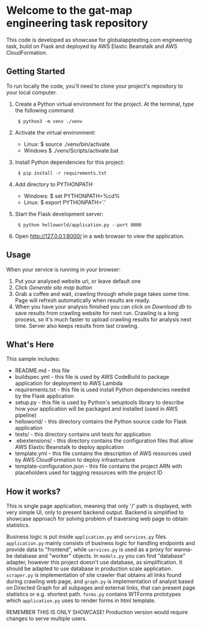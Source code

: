 Welcome to the gat-map engineering task repository
==============================================

This code is developed as showcase for globalapptesting.com engineering task, build on Flask and
deployed by AWS Elastic Beanstalk and AWS CloudFormation. 

Getting Started
---------------

To run locally the code, you'll need to clone your project's repository to your
local computer. 

1. Create a Python virtual environment for the project. At the terminal, type
   the following command:

        $ python3 -m venv ./venv

2. Activate the virtual environment:
    
      - Linux:  $ source ./venv/bin/activate
      - Windows $ ./venv/Scripts/activate.bat

3. Install Python dependencies for this project:

        $ pip install -r requirements.txt

4. Add directory to PYTHONPATH

   - Windows: $ set PYTHONPATH=%cd%
   - Linux:   $ export PYTHONPATH='.'

5. Start the Flask development server:

        $ python helloworld/application.py --port 8000

6. Open http://127.0.0.1:8000/ in a web browser to view the application.

Usage
----------

When your service is running in your browser:
1. Put your analysed website url, or leave default one
2. Click *Generate site map button*
3. Grab a coffee and wait, crawling through whole page takes some time. Page will refresh automatically when results 
are ready.
4. When you have your analysis finished you can click on *Download db* to save results from crawling website for next 
run. Crawling is a long process, so it's much faster to upload crawling results for analysis next time. Server also 
keeps results from last crawling.


What's Here
-----------

This sample includes:

* README.md - this file
* buildspec.yml - this file is used by AWS CodeBuild to package
  application for deployment to AWS Lambda
* requirements.txt - this file is used install Python dependencies needed by
  the Flask application
* setup.py - this file is used by Python's setuptools library to describe how
  your application will be packaged and installed (used in AWS pipeline)
* helloworld/ - this directory contains the Python source code for Flask application
* tests/ - this directory contains unit tests for application
* .ebextensions/ - this directory contains the configuration files that allow
  AWS Elastic Beanstalk to deploy application
* template.yml - this file contains the description of AWS resources used by AWS
  CloudFormation to deploy infrastructure
* template-configuration.json - this file contains the project ARN with placeholders used for tagging resources with the project ID


How it works?
------------------

This is single page application, meaning that only '/' path is displayed, with very simple UI, only to present backend
output. Backend is simplified to showcase approach for solving problem of traversing web page to obtain statistics.

Business logic is put inside `application.py` and `services.py` files. `application.py` mainly consists of business
logic for handling endpoints and provide data to "frontend", while `services.py` is used as a proxy for wanna-be 
database and "worker" objects. In `models.py` you can find "database" adapter, however this project doesn't use
database, as simplification. It should be adapted to use database in production scale application. `scraper.py` is
implementation of site crawler that obtains all links found during crawling web page, and `graph.py` is implementation
of analyst based on Directed Graph for all subpages and external links, that can present page statistics or 
e.g. shortest path. `forms.py` contains WTForms prototypes which `application.py` uses to render forms in html template.

REMEMBER THIS IS ONLY SHOWCASE! Production version would require changes to serve multiple users.
